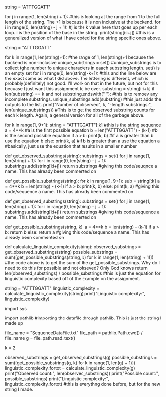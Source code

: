 string = 'ATTTGGATT'

for j in range(1, len(string) + 1): #this is looking at the range from 1 to the full length of the string. The +1 is because it is non inclusive at the beckend. 
    for i in range(0, len(string) - j + 1): #j is the k value here that goes up per each loop. i is the position of the base in the string. 
        print(string[i:i+j]) 
#this is a generalized version of what I have coded for the string specific ones above. 


string = "ATTTGGATT"

for k in range(1, len(string)+1): #the range of 1, len(string)+1 because the backend is non-inclusive
    unique_substrings = set() #unique_substrings is to collect tghe number fo unique characters in eaach substring length. set() is an empty set 
    for i in range(0, len(string)-k+1): #this and the line below are the exact same as what I did above. The lettering is different, which is probably(definitely) not good. I'll work on that in the future, but not for this becuase I just want this assignment to be over. 
        substring = string[i:i+k]
        if len(substring) == k and not substring.endswith(" "): #this is to remoev any incomplete substrings. 
            unique_substrings.add(substring) #this just adds the outputs to the list. 
    print("Number of observed", k, "-length substrings:", len(unique_substrings))
#This is to get the observed substring counts for each k length. Again, a general version for all of the garbage above. 

for k in range(1, 9+1):
    string = "ATTTGGATT"[:k] #this is the string sequence 
    a = 4**k #a is the first possible equation
    b = len("ATTTGGATT") - (k-1) #b is the second possible equation
    if a > b: 
        print(k, b) #if a is greater than b use the equation b 
    else:
        print(k, a) #if b is greater than a use the equation a 
#basically, just use the equation that results in a smaller number 

def get_observed_substrings(string):
    substrings = set()
    for j in range(1, len(string) + 1):
        for i in range(0, len(string) - j + 1):
            substrings.add(string[i:i+j])
    return substrings
#giving this code/seuqnce a name. This has already been commented on 

def get_possible_substrings(string):
    for k in range(1, 9+1):
        sub = string[:k]
        a = 4**k
        b = len(string) - (k-1)
        if a > b:
            print(k, b)
        else:
            print(k, a)
#giving this code/sequence a name. This has already been commented on 

def get_observed_substrings(string):
    substrings = set()
    for j in range(1, len(string) + 1):
        for i in range(0, len(string) - j + 1):
            substrings.add(string[i:i+j])
    return substrings
#giving this code/sequence a name. This has already been commented on 

def get_possible_substrings(string, k):
    a = 4**k
    b = len(string) - (k-1)
    if a > b:
        return b
    else:
        return a
#giving this code/sequence a name. This has already been commented on 
    
def calculate_linguistic_complexity(string):
    observed_substrings = get_observed_substrings(string)
    possible_substrings = sum([get_possible_substrings(string, k) for k in range(1, len(string) + 1)])
    #the code above is to get the sum of the get_possible_substrings. Why do I need to do this for possible and not obseved? Only God knows 
    return len(observed_substrings) / possible_substrings #this is just the equation for linguistic complexity based off of the example on the assignment. 

string = "ATTTGGATT"
linguistic_complexity = calculate_linguistic_complexity(string)
print("Linguistic complexity:", linguistic_complexity)

import sys 

import pathlib #importing the datafile through pathlib. This is just the string I made up 

file_name = "SequenceDataFile.txt"
file_path = pathlib.Path.cwd() / file_name
g = file_path.read_text()

k = 2

observed_substrings = get_observed_substrings(g)
possible_substrings = sum([get_possible_substrings(g, k) for k in range(1, len(g) + 1)])
linguistic_complexity_fortxt = calculate_linguistic_complexity(g)
print("Observed count:", len(observed_substrings))
print("Possible count:", possible_substrings)
print("Linguistic complexity:", linguistic_complexity_fortxt) #this is everythng done before, but for the new string I made. 